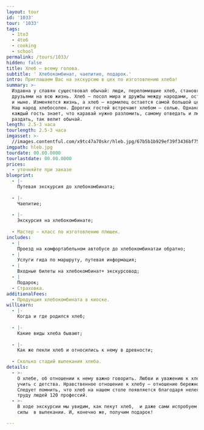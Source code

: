 ```yaml
---
layout: tour
id: '1033'
tour: '1033'
tags:
  - 1to3
  - 4to6
  - cooking
  - school
permalink: /tours/1033/
hidden: false
title: Хлеб – всему голова.
subtitle: ' Хлебокомбинат, чаепитие, подарок.'
intro: Приглашаем Вас на экскурсию в цех по изготовлению хлеба!
summary: >-
  Издавна у славян существовал обычай: люди, переломившие хлеб, становятся
  друзьями на всю жизнь. Хлеб – посол мира и дружбы между народами, остается им
  и ныне. Изменяется жизнь, а хлеб – кормилец остается самой большой ценностью.
  Наш народ хлебосолен. Дорогих гостей встречают хлебом – солью. Однако не
  каждый гость знает, что каравай нужно разломить, самому отведать и людям
  раздать, так велит обычай.
length: 2.5-3 часа
tourlength: 2.5-3 часа
imgasset: >-
  //images.contentful.com/x9tc47a70skr/hleb.jpg/67b5b1b929ef39f3436bf75d5b979065/hleb.jpg
imgpath: hleb.jpg
tourdate: 00.00.0000
tourlastdate: 00.00.0000
prices:
  - уточняйте при заказе
blueprint:
  - |-
    Путевая экскурсия до хлебокомбината;
     
  - |-
    Чаепитие;
     
  - |-
    Экскурсия на хлебокомбинате;
     
  - Мастер – класс по изготовлению плюшек.
includes:
  - |
    Проезд на комфортабельном автобусе до хлебокомбинатаи обратно;
  - |
    Услуги гида по маршруту, путевая информация;
  - |
    Входные билеты на хлебокомбинат+ экскурсовод;
  - |
    Подарок;
  - Страховка.
additionalFees:
  - Продукция хлебокомбината в киоске.
willLearn:
  - |-
    Когда и где родился хлеб;
     
  - |-
    Какие виды хлеба бывают;
     
  - |-
    Как же пекли хлеб и относились к нему в древности;
     
  - Сколько стадий выпекания хлеба.
details:
  - >-
    О хлебе, об отношении к нему важно говорить. Любви и уважению к хлебу нужно
    учить с детства. Нравственное отношение к хлебу – отношение бережное.
    Следует помнить, что хлеб на нашем столе появляется благодаря нелегкому
    труду людей 120 профессий. 
  - >-
    В ходе экскурсии мы увидим, как пекут хлеб,  и даже сами испробуем свои
    силы  в выпекании. И, конечно же, получим подарок!

---
```

